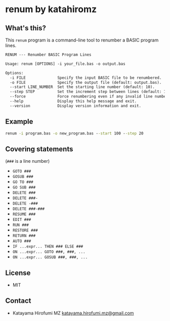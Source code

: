 # renum by katahiromz

## What's this?

This `renum` program is a command-line tool to renumber a BASIC program lines.

```txt
RENUM --- Renumber BASIC Program Lines

Usage: renum [OPTIONS] -i your_file.bas -o output.bas

Options:
  -i FILE              Specify the input BASIC file to be renumbered.
  -o FILE              Specify the output file (default: output.bas).
  --start LINE_NUMBER  Set the starting line number (default: 10).
  --step STEP          Set the increment step between lines (default: 10).
  --force              Force renumbering even if any invalid line number.
  --help               Display this help message and exit.
  --version            Display version information and exit.
```

## Example

```cmd
renum -i program.bas -o new_program.bas --start 100 --step 20
```

## Covering statements

(`###` is a line number)

- `GOTO ###`
- `GOSUB ###`
- `GO TO ###`
- `GO SUB ###`
- `DELETE ###`
- `DELETE ###-`
- `DELETE -###`
- `DELETE ###-###`
- `RESUME ###`
- `EDIT ###`
- `RUN ###`
- `RESTORE ###`
- `RETURN ###`
- `AUTO ###`
- `IF ...expr... THEN ### ELSE ###`
- `ON ...expr... GOTO ###, ###, ...`
- `ON ...expr... GOSUB ###, ###, ...`

## License

- MIT

## Contact

- Katayama Hirofumi MZ <katayama.hirofumi.mz@gmail.com>

